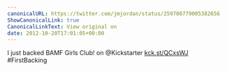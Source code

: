 ```yaml
---
canonicalURL: https://twitter.com/jmjordan/status/259700779005382656
ShowCanonicalLink: true
CanonicalLinkText: View original on
date: 2012-10-20T17:01:05+00:00
---
```

I just backed BAMF Girls Club! on @Kickstarter [kck.st/QCxsWJ](http://kck.st/QCxsWJ) #FirstBacking